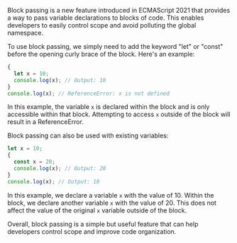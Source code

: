 Block passing is a new feature introduced in ECMAScript 2021 that provides a way to pass variable declarations to blocks of code. This enables developers to easily control scope and avoid polluting the global namespace.

To use block passing, we simply need to add the keyword "let" or "const" before the opening curly brace of the block. Here's an example:

```javascript
{
  let x = 10;
  console.log(x); // Output: 10
}
console.log(x); // ReferenceError: x is not defined
```

In this example, the variable `x` is declared within the block and is only accessible within that block. Attempting to access `x` outside of the block will result in a ReferenceError.

Block passing can also be used with existing variables:

```javascript
let x = 10;
{
  const x = 20;
  console.log(x); // Output: 20
}
console.log(x); // Output: 10
```

In this example, we declare a variable `x` with the value of 10. Within the block, we declare another variable `x` with the value of 20. This does not affect the value of the original `x` variable outside of the block.

Overall, block passing is a simple but useful feature that can help developers control scope and improve code organization.